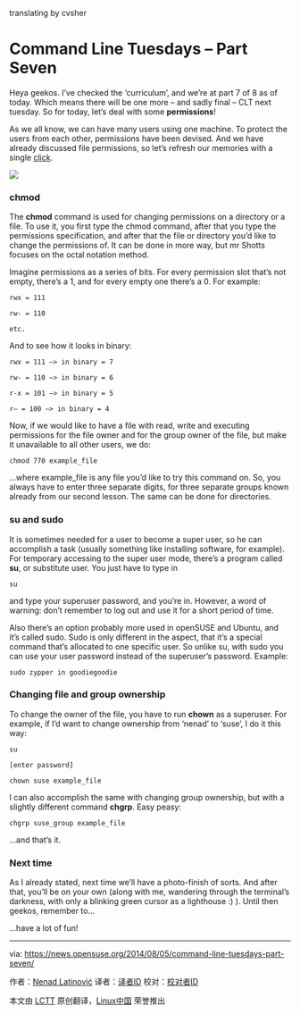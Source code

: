 translating by cvsher

Command Line Tuesdays – Part Seven
================================================================================
Heya geekos. I’ve checked the ‘curriculum’, and we’re at part 7 of 8 as of today. Which means there will be one more – and sadly final – CLT next tuesday. So for today, let’s deal with some **permissions**!

As we all know, we can have many users using one machine. To protect the users from each other, permissions have been devised. And we have already discussed file permissions, so let’s refresh our memories with a single [click][1].

![](http://linuxcommand.org/images/file_permissions.png)

### chmod ###

The **chmod** command is used for changing permissions on a directory or a file. To use it, you first type the chmod command, after that you type the permissions specification, and after that the file or directory you’d like to change the permissions of. It can be done in more way, but mr Shotts focuses on the octal notation method.

Imagine permissions as a series of bits. For every permission slot that’s not empty, there’s a 1, and for every empty one there’s a 0. For example:

    rwx = 111

    rw- = 110

    etc.

And to see how it looks in binary:

    rwx = 111 —> in binary = 7

    rw- = 110 —> in binary = 6

    r-x = 101 —> in binary = 5

    r– = 100 —> in binary = 4

Now, if we would like to have a file with read, write and executing permissions for the file owner and for the group owner of the file, but make it unavailable to all other users, we do:

    chmod 770 example_file

…where example_file is any file you’d like to try this command on. So, you always have to enter three separate digits, for three separate groups known already from our second lesson. The same can be done for directories.

### su and sudo ###

It is sometimes needed for a user to become a super user, so he can accomplish a task (usually something like installing software, for example). For temporary accessing to the super user mode, there’s a program called **su**, or substitute user. You just have to type in

    su

and type your superuser password, and you’re in. However, a word of warning: don’t remember to log out and use it for a short period of time.

Also there’s an option probably more used in openSUSE and Ubuntu, and it’s called sudo. Sudo is only different in the aspect, that it’s a special command that’s allocated to one specific user. So unlike su, with sudo you can use your user password instead of the superuser’s password. Example:

    sudo zypper in goodiegoodie

### Changing file and group ownership ###

To change the owner of the file, you have to run **chown** as a superuser. For example, if I’d want to change ownership from ‘nenad’ to ‘suse’, I do it this way:

    su

    [enter password]

    chown suse example_file

I can also accomplish the same with changing group ownership, but with a slightly different command **chgrp**. Easy peasy:

    chgrp suse_group example_file

…and that’s it.

### Next time ###

As I already stated, next time we’ll have a photo-finish of sorts. And after that, you’ll be on your own (along with me, wandering through the terminal’s darkness, with only a blinking green cursor as a lighthouse  :) ). Until then geekos, remember to…

…have a lot of fun!

--------------------------------------------------------------------------------

via: https://news.opensuse.org/2014/08/05/command-line-tuesdays-part-seven/

作者：[Nenad Latinović][a]
译者：[译者ID](https://github.com/译者ID)
校对：[校对者ID](https://github.com/校对者ID)

本文由 [LCTT](https://github.com/LCTT/TranslateProject) 原创翻译，[Linux中国](http://linux.cn/) 荣誉推出

[a]:https://news.opensuse.org/author/holden87/
[1]:https://news.opensuse.org/2014/07/01/command-line-tuesdays-part-three/
